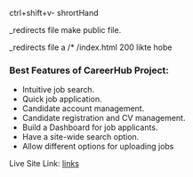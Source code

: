 ctrl+shift+v- shrortHand
 
_redirects file make  public file.

_redirects file a  /* /index.html 200 likte hobe

### Best Features of CareerHub Project: ###

* Intuitive job search.
* Quick job application. 
* Candidate account management.
* Candidate registration and CV management. 
* Build a Dashboard for job applicants.
* Have a site-wide search option.
* Allow different options for uploading jobs






Live Site Link: [links](https://jasong.us/39BVKRI)